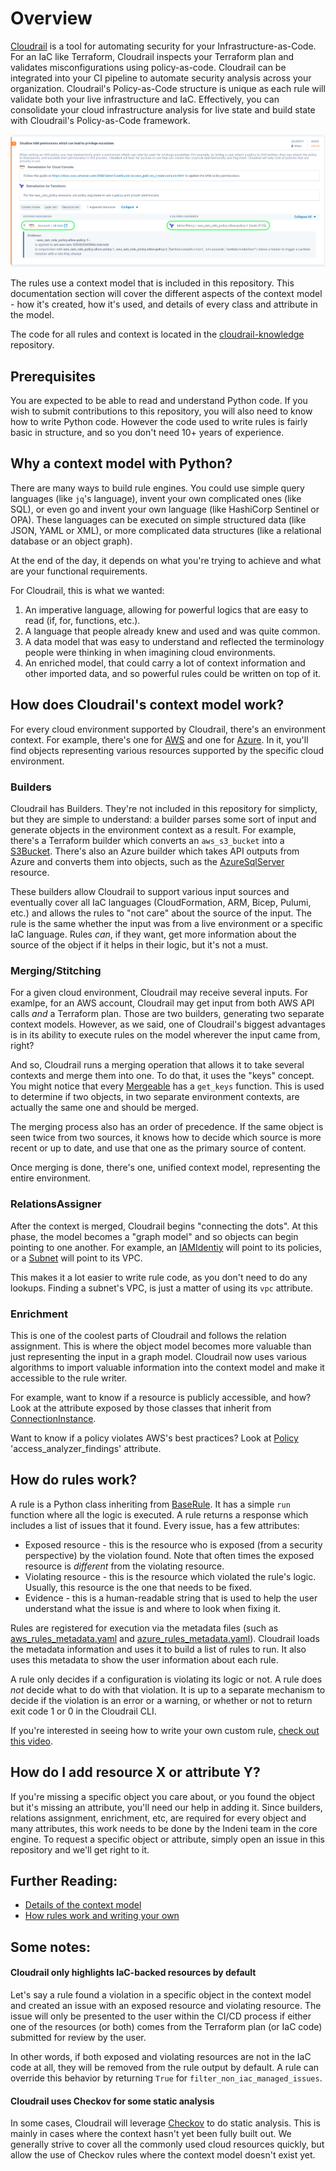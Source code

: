 # Overview
[Cloudrail](https://www.indeni.com/cloudrail) is a tool for automating security for your Infrastructure-as-Code. For an IaC like Terraform, Cloudrail inspects your Terraform plan and validates misconfigurations using policy-as-code. Cloudrail can be integrated into your CI pipeline to automate security analysis across your organization.
Cloudrail's Policy-as-Code structure is unique as each rule will validate both your live infrastructure and IaC. Effectively, you can consolidate your cloud infrastructure analysis for live state and build state with Cloudrail's Policy-as-Code framework.

![Cloudrail UI example](imgs/ui_example.png)

The rules use a context model that is included in this repository. This documentation section will cover the
different aspects of the context model - how it's created, how it's used, and details of every class and attribute
in the model.

The code for all rules and context is located in the [cloudrail-knowledge](https://github.com/indeni/cloudrail-knowledge)
repository.

## Prerequisites
You are expected to be able to read and understand Python code. If you wish to submit contributions to this repository, 
you will also need to know how to write Python code. However the code used to write rules is fairly basic in structure, 
and so you don't need 10+ years of experience.

## Why a context model with Python?
There are many ways to build rule engines. You could use simple query languages (like `jq`'s language), invent your own
complicated ones (like SQL), or even go and invent your own language (like HashiCorp Sentinel or OPA).  These languages can be executed on simple structured data (like JSON, YAML or XML), or more complicated data structures
(like a relational database or an object graph).

At the end of the day, it depends on what you're trying to achieve and what are your functional requirements.

For Cloudrail, this is what we wanted:
1. An imperative language, allowing for powerful logics that are easy to read (if, for, functions, etc.).
2. A language that people already knew and used and was quite common.
3. A data model that was easy to understand and reflected the terminology people were thinking in when imagining cloud 
environments.
4. An enriched model, that could carry a lot of context information and other imported data, and so powerful rules could
be written on top of it.
   
## How does Cloudrail's context model work?
For every cloud environment supported by Cloudrail, there's an environment context. For example, there's one for 
[AWS](https://github.com/indeni/cloudrail-knowledge/tree/main/cloudrail/knowledge/context/aws) and one for [Azure](https://github.com/indeni/cloudrail-knowledge/tree/main/cloudrail/knowledge/context/azure). In it, you'll find 
objects representing various resources supported by the specific cloud environment.

### Builders
Cloudrail has Builders. They're not included in this repository for simplicty, but they are simple to understand: a 
builder parses some sort of input and generate objects in the environment context as a result. For example, there's a
Terraform builder which converts an `aws_s3_bucket` into a [S3Bucket](https://github.com/indeni/cloudrail-knowledge/tree/main/cloudrail/knowledge/context/aws/resources/s3/s3_bucket.py).
There's also an Azure builder which takes API outputs from Azure and converts them into objects, such as the
[AzureSqlServer](https://github.com/indeni/cloudrail-knowledge/tree/main/cloudrail/knowledge/context/azure/resources/databases/azure_sql_server.py) resource.

These builders allow Cloudrail to support various input sources and eventually cover all IaC languages (CloudFormation,
ARM, Bicep, Pulumi, etc.) and allows the rules to "not care" about the source of the input. The rule is the same whether
the input was from a live environment or a specific IaC language. Rules _can_, if they want, get more information about
the source of the object if it helps in their logic, but it's not a must.

### Merging/Stitching
For a given cloud environment, Cloudrail may receive several inputs. For examlpe, for an AWS account, Cloudrail may 
get input from both AWS API calls _and_ a Terraform plan. Those are two builders, generating two separate context models.
However, as we said, one of Cloudrail's biggest advantages is in its ability to execute rules on the model wherever 
the input came from, right?

And so, Cloudrail runs a merging operation that allows it to take several contexts and merge them into one. To do that, 
it uses the "keys" concept. You might notice that every [Mergeable](https://github.com/indeni/cloudrail-knowledge/tree/main/cloudrail/knowledge/context/mergeable.py) has a 
`get_keys` function. This is used to determine if two objects, in two separate environment contexts, are actually the 
same one and should be merged.

The merging process also has an order of precedence. If the same object is seen twice from two sources, it knows how to 
decide which source is more recent or up to date, and use that one as the primary source of content.

Once merging is done, there's one, unified context model, representing the entire environment.

### RelationsAssigner
After the context is merged, Cloudrail begins "connecting the dots". At this phase, the model becomes a "graph model" 
and so objects can begin pointing to one another. For example, an 
[IAMIdentiy](https://github.com/indeni/cloudrail-knowledge/tree/main/cloudrail/knowledge/context/aws/resources/iam/iam_identity.py) will point to its policies, or a 
[Subnet](https://github.com/indeni/cloudrail-knowledge/tree/main/cloudrail/knowledge/context/aws/resources/ec2/subnet.py) will point to its VPC.

This makes it a lot easier to write rule code, as you don't need to do any lookups. Finding a subnet's VPC, is just a 
matter of using its `vpc` attribute.

### Enrichment
This is one of the coolest parts of Cloudrail and follows the relation assignment. This is where the object model becomes more valuable than just
representing the input in a graph model. Cloudrail now uses various algorithms to import valuable information into the 
context model and make it accessible to the rule writer.

For example, want to know if a resource is publicly accessible, and how? Look at the attribute exposed by
those classes that inherit from [ConnectionInstance](https://github.com/indeni/cloudrail-knowledge/tree/main/cloudrail/knowledge/context/connection.py).

Want to know if a policy violates AWS's best practices? Look at
[Policy](https://github.com/indeni/cloudrail-knowledge/tree/main/cloudrail/knowledge/context/aws/resources/iam/policy.py) 'access_analyzer_findings' attribute.

## How do rules work?
A rule is a Python class inheriting from [BaseRule](https://github.com/indeni/cloudrail-knowledge/tree/main/cloudrail/knowledge/rules/base_rule.py). It has a simple
`run` function where all the logic is executed. A rule returns a response which includes a list of issues that it found.
Every issue, has a few attributes:

* Exposed resource - this is the resource who is exposed (from a security perspective) by the violation found.
Note that often times the exposed resource is _different_ from the violating resource.
* Violating resource - this is the resource which violated the rule's logic. Usually, this resource is the one
that needs to be fixed.
* Evidence - this is a human-readable string that is used to help the user understand what the issue is and where to
look when fixing it.
  
Rules are registered for execution via the metadata files (such as 
[aws_rules_metadata.yaml](https://github.com/indeni/cloudrail-knowledge/tree/main/cloudrail/knowledge/rules/aws/aws_rules_metadata.yaml) and 
[azure_rules_metadata.yaml](https://github.com/indeni/cloudrail-knowledge/tree/main/cloudrail/knowledge/rules/azure/azure_rules_metadata.yaml)). Cloudrail loads the
metadata information and uses it to build a list of rules to run. It also uses this metadata to show
the user information about each rule.

A rule only decides if a configuration is violating its logic or not. A rule does _not_ decide what to do with that
violation. It is up to a separate mechanism to decide if the violation is an error or a warning, or whether or not 
to return exit code 1 or 0 in the Cloudrail CLI.

If you're interested in seeing how to write your own custom rule, [check out this video](https://youtu.be/MQfpKDQAW8o).

## How do I add resource X or attribute Y?
If you're missing a specific object you care about, or you found the object but it's missing an attribute, you'll need 
our help in adding it. Since builders, relations assignment, enrichment, etc, are required for every object and many 
attributes, this work needs to be done by the Indeni team in the core engine. To request a specific object or attribute, 
simply open an issue in this repository and we'll get right to it.

## Further Reading:
* [Details of the context model](context/README.md)
* [How rules work and writing your own](rules/README.md)

## Some notes:
#### Cloudrail only highlights IaC-backed resources by default
Let's say a rule found a violation in a specific object in the context model and created an issue with an exposed
resource and violating resource. The issue will only be presented to the user within the CI/CD process if
either one of the resources (or both) comes from the Terraform plan (or IaC code) submitted for review by the user.

In other words, if both exposed and violating resources are not in the IaC code at all, they will be removed from the
rule output by default. A rule can override this behavior by returning `True` for `filter_non_iac_managed_issues`.

#### Cloudrail uses Checkov for some static analysis
In some cases, Cloudrail will leverage [Checkov](https://github.com/bridgecrewio/checkov) to do static analysis. This is
mainly in cases where the context hasn't yet been fully built out. We generally strive to cover all the commonly used
cloud resources quickly, but allow the use of Checkov rules where the context model doesn't exist yet.
